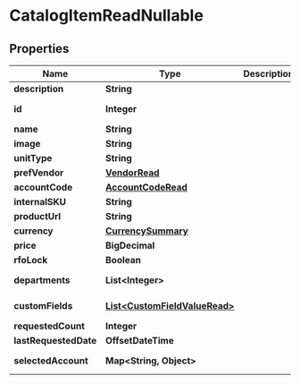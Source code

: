 

# CatalogItemReadNullable


## Properties

| Name | Type | Description | Notes |
|------------ | ------------- | ------------- | -------------|
|**description** | **String** |  |  [optional] |
|**id** | **Integer** |  |  [optional] [readonly] |
|**name** | **String** |  |  |
|**image** | **String** |  |  [optional] |
|**unitType** | **String** |  |  [optional] |
|**prefVendor** | [**VendorRead**](VendorRead.md) |  |  |
|**accountCode** | [**AccountCodeRead**](AccountCodeRead.md) |  |  |
|**internalSKU** | **String** |  |  [optional] |
|**productUrl** | **String** |  |  [optional] |
|**currency** | [**CurrencySummary**](CurrencySummary.md) |  |  |
|**price** | **BigDecimal** |  |  [optional] |
|**rfoLock** | **Boolean** |  |  [optional] |
|**departments** | **List&lt;Integer&gt;** |  |  [optional] [readonly] |
|**customFields** | [**List&lt;CustomFieldValueRead&gt;**](CustomFieldValueRead.md) |  |  [optional] [readonly] |
|**requestedCount** | **Integer** |  |  [optional] |
|**lastRequestedDate** | **OffsetDateTime** |  |  [optional] |
|**selectedAccount** | **Map&lt;String, Object&gt;** |  |  [optional] [readonly] |



